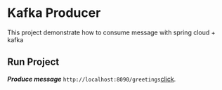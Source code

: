 # Kafka Producer

This project demonstrate how to consume message with spring cloud + kafka

## Run Project

_**Produce message**_  `http://localhost:8090/greetings`[click](http://localhost:8090/greetings).
